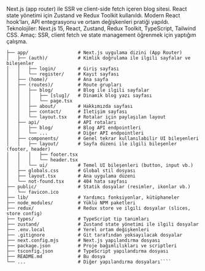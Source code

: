 Next.js (app router) ile SSR ve client-side fetch içeren blog sitesi. React state yönetimi için Zustand ve Redux Toolkit kullanıldı. Modern React hook’ları, API entegrasyonu ve ortam değişkenleri pratiği yapıldı. Teknolojiler: Next.js 15, React, Zustand, Redux Toolkit, TypeScript, Tailwind CSS. Amaç: SSR, client fetch ve state management öğrenmek için yaptığım çalışma.

````
├── app/                  # Next.js uygulama dizini (App Router)
│   ├── (auth)/           # Kimlik doğrulama ile ilgili sayfalar ve bileşenler
│   │   ├── login/        # Giriş sayfası
│   │   └── register/     # Kayıt sayfası
│   ├── (home)/           # Ana sayfa
│   ├── (routes)/         # Route grupları
│   │   ├── blog/         # Blog ile ilgili sayfalar
│   │   │   ├── [slug]/   # Dinamik blog yazı sayfası
│   │   │   └── page.tsx
│   │   ├── about/        # Hakkımızda sayfası
│   │   ├── contact/      # İletişim sayfası
│   │   └── layout.tsx    # Rotalar için paylaşılan layout
│   ├── api/              # API rotaları
│   │   ├── blog/         # Blog API endpointleri
│   │   └── ...           # Diğer API endpointleri
│   ├── components/       # Genel tekrar kullanılabilir UI bileşenleri
│   │   ├── layout/       # Sayfa düzeni ile ilgili bileşenler (footer, header)
│   │   │   ├── footer.tsx
│   │   │   └── header.tsx
│   │   └── ui/           # Temel UI bileşenleri (button, input vb.)
│   ├── globals.css       # Global stil dosyası
│   ├── layout.tsx        # Ana uygulama düzeni
│   └── not-found.tsx     # 404 hata sayfası
├── public/               # Statik dosyalar (resimler, ikonlar vb.)
│   └── favicon.ico
├── lib/                  # Yardımcı fonksiyonlar, kütüphaneler
├── node_modules/         # Yüklü NPM paketleri
├── redux/                # Redux store ve ilgili dosyalar (slices, store config)
├── types/                # TypeScript tip tanımları
├── zustand/              # Zustand state yönetimi ile ilgili dosyalar
├── .env.local            # Yerel ortam değişkenleri
├── .gitignore            # Git tarafından yoksayılacak dosyalar
├── next.config.mjs       # Next.js yapılandırma dosyası
├── package.json          # Proje bağımlılıkları ve scriptleri
├── tsconfig.json         # TypeScript yapılandırma dosyası
├── README.md             # Bu dosya
└── ...                   # Diğer yapılandırma dosyaları````
